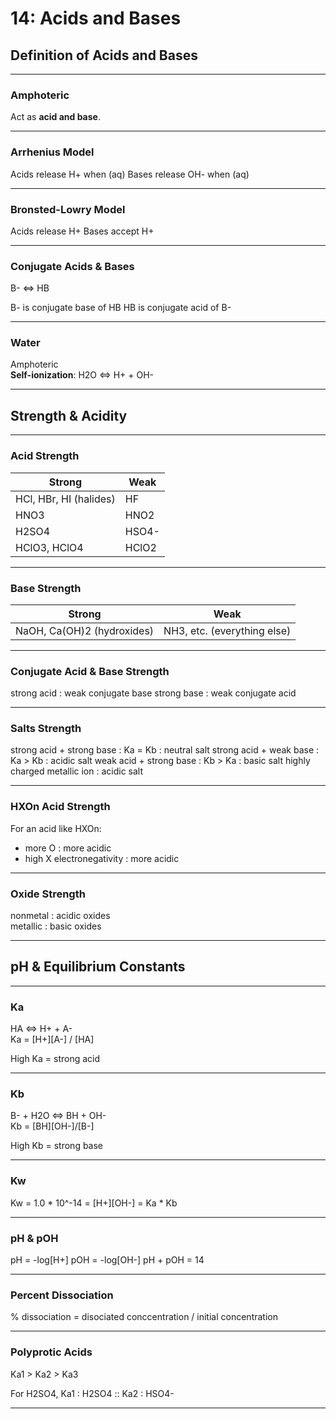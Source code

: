 # 14: Acids and Bases

## Definition of Acids and Bases

---

### Amphoteric
Act as **acid and base**.

---

### Arrhenius Model
Acids release H+ when (aq)
Bases release OH- when (aq)

---

### Bronsted-Lowry Model
Acids release H+
Bases accept H+

---

### Conjugate Acids & Bases

B- <=> HB

B- is conjugate base of HB
HB is conjugate acid of B-

---

### Water
Amphoteric  
**Self-ionization**: H2O <=> H+ + OH-

---

## Strength & Acidity

---
### Acid Strength
| Strong | Weak |
|--------|------|
| HCl, HBr, HI (halides) | HF   |
| HNO3 | HNO2 |
| H2SO4 | HSO4- |
| HClO3, HClO4 | HClO2 |

---

### Base Strength
| Strong | Weak |
|--------|------|
| NaOH, Ca(OH)2 (hydroxides) | NH3, etc. (everything else) |

---

### Conjugate Acid & Base Strength
strong acid : weak conjugate base
strong base : weak conjugate acid

---

### Salts Strength
strong acid + strong base : Ka = Kb : neutral salt
strong acid + weak base : Ka > Kb : acidic salt
weak acid + strong base : Kb > Ka : basic salt
highly charged metallic ion  : acidic salt

---

### HXOn Acid Strength 
For an acid like HXOn:  
 - more O : more acidic
 - high X electronegativity : more acidic

---

### Oxide Strength
nonmetal : acidic oxides  
metallic : basic oxides

---

## pH & Equilibrium Constants

---

### Ka
HA <=> H+ + A-  
Ka = [H+][A-] / [HA]

High Ka = strong acid

---

### Kb
B- + H2O <=> BH + OH-  
Kb = [BH][OH-]/[B-]

High Kb = strong base

---

### Kw
Kw = 1.0 * 10^-14 = [H+][OH-] = Ka * Kb

---

### pH & pOH
pH = -log[H+]
pOH = -log[OH-]
pH + pOH = 14

---

### Percent Dissociation
% dissociation = disociated conccentration / initial concentration

---

### Polyprotic Acids
Ka1 > Ka2 > Ka3

For H2SO4, Ka1 : H2SO4 :: Ka2 : HSO4-

--- 

